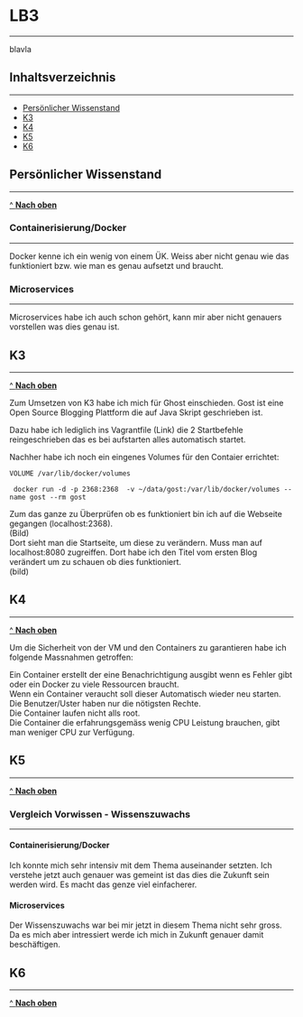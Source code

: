 # LB3
***

blavla


## Inhaltsverzeichnis
***

- [Persönlicher Wissenstand](#Persönlicher-Wissenstand)
- [K3](#K3)
- [K4](#K4)
- [K5](#K5)
- [K6](#K6)
  

## Persönlicher Wissenstand
***
[^ **Nach oben**](#Inhaltsverzeichnis)

### Containerisierung/Docker
***

Docker kenne ich ein wenig von einem ÜK. Weiss aber nicht genau wie das funktioniert bzw. wie man es genau aufsetzt und braucht.

### Microservices
***

Microservices habe ich auch schon gehört, kann mir aber nicht genauers vorstellen was dies genau ist.


## K3
***
[^ **Nach oben**](#Inhaltsverzeichnis)

Zum Umsetzen von K3 habe ich mich für Ghost einschieden. Gost ist eine Open Source Blogging Plattform die auf Java Skript geschrieben ist.

Dazu habe ich lediglich ins Vagrantfile (Link) die 2 Startbefehle reingeschrieben das es bei aufstarten alles automatisch startet.

Nachher habe ich noch ein eingenes Volumes für den Contaier errichtet:    
```
VOLUME /var/lib/docker/volumes

 docker run -d -p 2368:2368  -v ~/data/gost:/var/lib/docker/volumes --name gost --rm gost
```

Zum das ganze zu Überprüfen ob es funktioniert bin ich auf die Webseite gegangen (localhost:2368).    
(Bild)   
Dort sieht man die Startseite, um diese zu verändern. Muss man auf localhost:8080 zugreiffen.
Dort habe ich den Titel vom ersten Blog verändert um zu schauen ob dies funktioniert.   
(bild)




## K4
***
[^ **Nach oben**](#Inhaltsverzeichnis)

Um die Sicherheit von der VM und den Containers zu garantieren habe ich folgende Massnahmen getroffen:    

Ein Container erstellt der eine Benachrichtigung ausgibt wenn es Fehler gibt oder ein Docker zu viele Ressourcen braucht.    
Wenn ein Container veraucht soll dieser Automatisch wieder neu starten.     
Die Benutzer/Uster haben nur die nötigsten Rechte.   
Die Container laufen nicht alls root.    
Die Container die erfahrungsgemäss wenig CPU Leistung brauchen, gibt man weniger CPU zur Verfügung.

## K5
***
[^ **Nach oben**](#Inhaltsverzeichnis)

### Vergleich Vorwissen - Wissenszuwachs
***

#### Containerisierung/Docker

Ich konnte mich sehr intensiv mit dem Thema auseinander setzten. Ich verstehe jetzt auch genauer was gemeint ist das dies die Zukunft sein werden wird. Es macht das genze viel einfacherer.

#### Microservices

Der Wissenszuwachs war bei mir jetzt in diesem Thema nicht sehr gross. Da es mich aber intressiert werde ich mich in Zukunft genauer damit beschäftigen.

## K6
***
[^ **Nach oben**](#Inhaltsverzeichnis)

